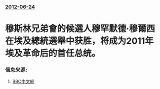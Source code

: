 ### [2012-06-24](/news/2012/06/24/index.md)

##### 
#  穆斯林兄弟會的候選人穆罕默德·穆爾西在埃及總統選舉中获胜，将成为2011年埃及革命后的首任总统。




### 信息来源:

1. [BBC中文網](http://www.bbc.co.uk/zhongwen/trad/world/2012/06/120624_egypt_election.shtml)
